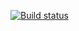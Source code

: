 [![Build status](https://ci.appveyor.com/api/projects/status/0mkuaoam9psee6sg?svg=true)](https://ci.appveyor.com/project/Oife88/bdd)